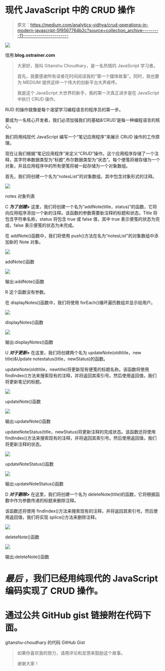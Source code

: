 # 现代 JavaScript 中的 CRUD 操作

> 原文：<https://medium.com/analytics-vidhya/crud-operations-in-modern-javascript-5f9567764b2c?source=collection_archive---------11----------------------->

![](img/370361219803d438a8630a808056d092.png)

信用:**blog.ostrainer.com**

> 大家好，我叫 Gitanshu Choudhary，是一名热情的 JavaScript 学习者。
> 
> 首先，我要感谢所有读者花时间阅读我的“第一个媒体故事”。同时，我也要为 MEDIUM 提供这样一个伟大的创新平台大声疾呼。
> 
> 我是这个 JavaScript 大世界的新手，我的第一次真正进步是在 JavaScript 中执行 CRUD 操作。

RUD 的操作就像是每个渴望学习编程语言的程序员的第一步。

要成为一名核心开发者，我们必须加强我们的基础&‘CRUD’是每一种编程语言的核心。

我们将用纯现代 JavaScript 编写一个“笔记应用程序”来展示 CRUD 操作的工作原理。

现在让我们根据“笔记应用程序”来定义“CRUD”操作。这个应用程序存储了一个注释，其字符串数据类型为“标题”,布尔数据类型为“状态”。每个便笺将被存储为一个对象，并且应用程序中的所有便笺将被一起存储为一个对象数组。

首先，我们将创建一个名为“notesList”的对象数组，其中包含对象形式的注释。

![](img/4850c36714ef8b5f863138a63ffc54b1.png)

notes 对象列表

C ***为了创建>*** 这里，我们将创建一个名为“addNote(title，status)”的函数，它将向应用程序添加一个新的注释。该函数的参数需要新注释的标题和状态。Title 将包含字符串名称，status 将包含 true 或 false 值，其中 true 表示便笺的状态为完成，false 表示便笺的状态为未完成。

在 addNote()函数中，我们将使用 push()方法在名为“notesList”的对象数组中添加新的 Note 对象。

![](img/f93326a7356888d389d124dac0a4d793.png)

addNote()函数

![](img/03374fe21e7fb0b82a2a982864091fcb.png)

输出:addNote()函数

R 这个函数没有参数。

在 displayNotes()函数中，我们将使用 forEach()循环遍历数组并显示给用户。

![](img/d37226e4d2a2b541859084f86b9fc2e5.png)

displayNotes()函数

![](img/ef75643b0c8c928e7334d4df80433678.png)

输出:displayNotes()函数

U ***对于更新>*** 在这里，我们将创建两个名为 updateNote(oldtitile，new title)&Update notestatus(title，newStatus)的函数。

updateNote(oldtitile，newtitle)将更新现有便笺的标题名称。该函数将使用 findIndex()方法来搜索现有的注释，并将返回其索引号。然后使用返回值，我们将更新笔记的标题。

![](img/f4bbfe6fbf9c7ae84748fb1bf67de373.png)

updateNote()函数

![](img/f24234bb4e3460f114b931e846c830f1.png)

输出:updateNote()函数

updateNoteStatus(title，newStatus)将更新注释的完成状态。该函数还将使用 findIndex()方法来搜索现有的注释，并将返回其索引号。然后使用返回值，我们将更新注释的状态。

![](img/978d6b1a9160a62b08e5d74381e252dc.png)

updateNoteStatus()函数

![](img/0104c0bc8886349417ebc9e8cd1f4204.png)

输出:updateNoteStatus()函数

D ***对于删除>*** 在这里，我们将创建一个名为 deleteNote(title)的函数，它将根据函数中作为参数传递的标题来删除注释。

该函数还将使用 findIndex()方法来搜索现有的注释，并将返回其索引号。然后使用返回值，我们将实现 splice()方法来删除注释。

![](img/0e4fab6c202d224de37d118a394cab7f.png)

deleteNote()函数

![](img/677b1eab518eaaab4bb53e3a04da9c2c.png)

输出:deleteNote()函数

# ***最后*** ，我们已经用纯现代的 JavaScript 编码实现了 CRUD 操作。

# 通过公共 GitHub gist 链接附在代码下面。

gitanshu-choudhary 的代码 GitHub Gist

> 如果你喜欢我的努力，请用评论和反馈来鼓励这个故事。
> 
> 谢谢大家！